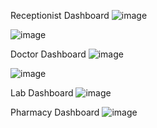 Receptionist Dashboard
![image](https://github.com/user-attachments/assets/5a4334fe-01e6-4cc0-a206-f01b0ba19dc2)

![image](https://github.com/user-attachments/assets/118cf3f9-1476-4205-80d2-e8a420c2d2bd)


Doctor Dashboard
![image](https://github.com/user-attachments/assets/81565fbe-0539-494e-b5a1-ede045a1ec2b)

![image](https://github.com/user-attachments/assets/668287da-358b-44f6-82ba-b010ea698ca2)


Lab Dashboard
![image](https://github.com/user-attachments/assets/a15e6a8d-f951-494d-96ad-dbab7776c9d6)

Pharmacy Dashboard
![image](https://github.com/user-attachments/assets/6f27eac7-9c5e-4b24-a23e-e683a0284464)
